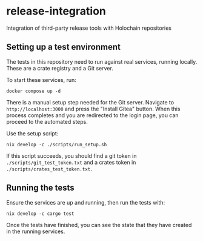 # release-integration

Integration of third-party release tools with Holochain repositories

## Setting up a test environment

The tests in this repository need to run against real services, running locally. These are a crate registry and a Git
server.

To start these services, run:

```shell
docker compose up -d
```

There is a manual setup step needed for the Git server. Navigate to `http://localhost:3000` and press the 
"Install Gitea" button. When this process completes and you are redirected to the login page, you can proceed to the
automated steps.

Use the setup script:

```shell
nix develop -c ./scripts/run_setup.sh
```

If this script succeeds, you should find a git token in `./scripts/git_test_token.txt` and a crates token in 
`./scripts/crates_test_token.txt`.

## Running the tests

Ensure the services are up and running, then run the tests with:

```shell
nix develop -c cargo test
```

Once the tests have finished, you can see the state that they have created in the running services.
